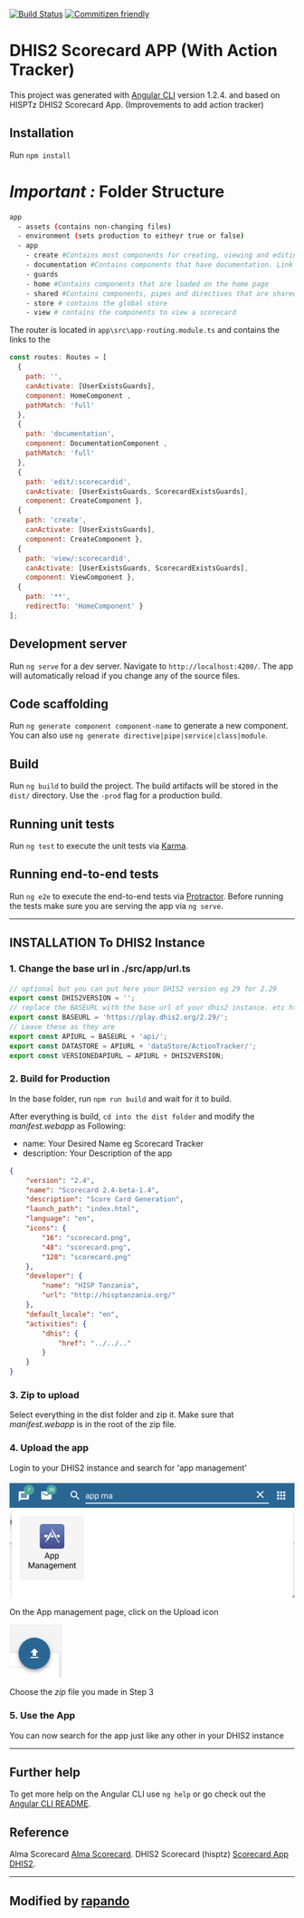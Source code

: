 [![Build Status](https://travis-ci.org/hisptz/scorecard.svg?branch=master)](https://travis-ci.org/hisptz/scorecard)
[![Commitizen friendly](https://img.shields.io/badge/commitizen-friendly-brightgreen.svg)](http://commitizen.github.io/cz-cli/)

# DHIS2 Scorecard APP (With Action Tracker)

This project was generated with [Angular CLI](https://github.com/angular/angular-cli) version 1.2.4. and based on HISPTz DHIS2 Scorecard App. (Improvements to add action tracker)

## Installation
Run ```npm install```

# *Important :* Folder Structure

```bash
app
  - assets (contains non-changing files)
  - environment (sets production to eitheyr true or false)
  - app
    - create #Contains most components for creating, viewing and editing data
    - documentation #Contains components that have documentation. Link : /documentation
    - guards
    - home #Contains components that are loaded on the home page
    - shared #Contains components, pipes and directives that are shared by the different major views eg maps
    - store # contains the global store
    - view # contains the components to view a scorecard
```

The router is located in ```app\src\app-routing.module.ts``` and contains the links to the 

```js
const routes: Routes = [
  {
    path: '',
    canActivate: [UserExistsGuards],
    component: HomeComponent ,
    pathMatch: 'full'
  },
  {
    path: 'documentation',
    component: DocumentationComponent ,
    pathMatch: 'full'
  },
  {
    path: 'edit/:scorecardid',
    canActivate: [UserExistsGuards, ScorecardExistsGuards],
    component: CreateComponent },
  {
    path: 'create',
    canActivate: [UserExistsGuards],
    component: CreateComponent },
  {
    path: 'view/:scorecardid',
    canActivate: [UserExistsGuards, ScorecardExistsGuards],
    component: ViewComponent },
  {
    path: '**',
    redirectTo: 'HomeComponent' }
];
```

## Development server

Run `ng serve` for a dev server. Navigate to `http://localhost:4200/`. The app will automatically reload if you change any of the source files.

## Code scaffolding

Run `ng generate component component-name` to generate a new component. You can also use `ng generate directive|pipe|service|class|module`.

## Build

Run `ng build` to build the project. The build artifacts will be stored in the `dist/` directory. Use the `-prod` flag for a production build.

## Running unit tests

Run `ng test` to execute the unit tests via [Karma](https://karma-runner.github.io).

## Running end-to-end tests

Run `ng e2e` to execute the end-to-end tests via [Protractor](http://www.protractortest.org/).
Before running the tests make sure you are serving the app via `ng serve`.

----

## INSTALLATION To DHIS2 Instance

### 1. Change the base url in ./src/app/url.ts

```ts
// optional but you can put here your DHIS2 version eg 29 for 2.29
export const DHIS2VERSION = ''; 
// replace the BASEURL with the base url of your dhis2 instance. etc https://hiskenya.org
export const BASEURL = 'https://play.dhis2.org/2.29/';
// Leave these as they are
export const APIURL = BASEURL + 'api/';
export const DATASTORE = APIURL + 'dataStore/ActionTracker/';
export const VERSIONEDAPIURL = APIURL + DHIS2VERSION;

```

### 2. Build for Production

In the base folder, run `npm run build` and wait for it to build.

After everything is build, `cd into the dist folder` and modify the *manifest.webapp* as Following:

- name: Your Desired Name eg Scorecard Tracker
- description: Your Description of the app

```json
{
    "version": "2.4",
    "name": "Scorecard 2.4-beta-1.4",
    "description": "Score Card Generation",
    "launch_path": "index.html",
    "language": "en",
    "icons": {
        "16": "scorecard.png",
        "48": "scorecard.png",
        "128": "scorecard.png"
    },
    "developer": {
        "name": "HISP Tanzania",
        "url": "http://hisptanzania.org/"
    },
    "default_locale": "en",
    "activities": {
        "dhis": {
            "href": "../../.."
        }
    }
}

```

### 3. Zip to upload

Select everything in the dist folder and zip it. Make sure that *manifest.webapp* is in the root of the zip file.

### 4. Upload the app

Login to your DHIS2 instance and search for 'app management'

![Search for App management](docs/search.png)


On the App management page, click on the Upload icon

![Upload Icon](docs/upload_icon.png)


Choose the *zip* file you made in Step 3

### 5. Use the App
You can now search for the app just like any other in your DHIS2 instance

---


## Further help

To get more help on the Angular CLI use `ng help` or go check out the [Angular CLI README](https://github.com/angular/angular-cli/blob/master/README.md).

## Reference 
Alma Scorecard [Alma Scorecard](http://alma2030.org/scorecards?country=kenya&year=2017&quarter=q3).
DHIS2 Scorecard (hisptz) [Scorecard App DHIS2](https://github.com/hisptz/scorecard).

----

## Modified by [rapando](https://github.com/rapando)
